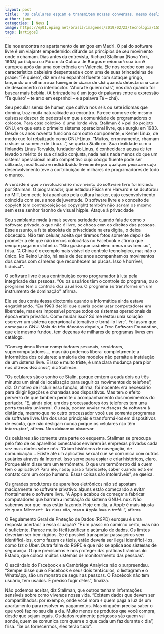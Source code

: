 ```yaml
---
layout: post
title:  "Os celulares espiam e transmitem nossas conversas, mesmo desligados"
author: jane
categories: [ News ]
image: https://ep01.epimg.net/brasil/imagenes/2019/02/23/tecnologia/1550953521_057163_1550954640_noticia_normal_recorte1.jpg
tags: [artigos]
---
```



Ele nos encontra no apartamento de amigos em Madri. O pai do software livre é um viajante empedernido: difunde os princípios de seu movimento onde o chamam. Dias antes da entrevista, Richard Stallman (Nova York, 1953) participou do Fórum da Cultura de Burgos e retomará sua turnê europeia após dar uma conferência em Valencia. Ele nos recebe com sua característica cabeleira despenteada e com uma de suas brincadeiras de praxe: “Té quiero”, diz em seu espanhol fluente com sotaque gringo, lançando um olhar a sua fumegante xícara de chá quando detecta uma cara de desconcerto no interlocutor. “Ahora té quiero más”, nos dirá quando for buscar mais bebida. (A brincadeira é um jogo de palavras entre a expressão ‘Te quiero’ – te amo em espanhol – e a palavra Té – chá).

Seu peculiar senso de humor, que cultiva nos seis ou sete idiomas que domina, traz muita naturalidade ao encontro. Parece como se ele mesmo quisesse descer do pedestal em que a comunidade de programadores o colocou. Para esse coletivo, é uma lenda viva. Stallman é o pai do projeto GNU, em que está o primeiro sistema operacional livre, que surgiu em 1983. Desde os anos noventa funciona com outro componente, o Kernel Linux, de modo que foi rebatizado como GNU-Linux. “Muitos, erroneamente, chamam o sistema somente de Linux...”, se queixa Stallman. Sua rivalidade com o finlandês Linus Torvalds, fundador do Linus, é conhecida: o acusa de ter levado o mérito de sua criação conjunta, nada mais nada menos do que um sistema operacional muito competitivo cujo código fluente pode ser utilizado, modificado e redistribuído livremente por qualquer pessoa e cujo desenvolvimento teve a contribuição de milhares de programadores de todo o mundo.

A verdade é que o revolucionário movimento do software livre foi iniciado por Stallman. O programador, que estudou Física em Harvard e se doutorou no MIT, bem cedo foi apanhado pela cultura hacker, cujo desenvolvimento coincidiu com seus anos de juventude. O software livre e o conceito de copyleft (em contraposição ao copyright) também não seriam os mesmo sem esse senhor risonho de visual hippie.
Ataque à privacidade

Seu semblante muda à mais severa seriedade quando fala de como o software privado, o que não é livre, se choca com os direitos das pessoas. Esse assunto, a falta absoluta de privacidade na era digital, o deixa obcecado. Não tem celular, aceita que tiremos fotos somente depois de prometer a ele que não iremos colocá-las no Facebook e afirma que sempre paga em dinheiro. “Não gosto que rastreiem meus movimentos”, frisa. “A China é o exemplo mais visível de controle tecnológico, mas não o único. No Reino Unido, há mais de dez anos acompanham os movimentos dos carros com câmeras que reconhecem as placas. Isso é horrível, tirânico!”.

O software livre é sua contribuição como programador à luta pela integridade das pessoas. “Ou os usuários têm o controle do programa, ou o programa tem o controle dos usuários. O programa se transforma em um instrumento de dominação”, afirma.

Ele se deu conta dessa dicotomia quando a informática ainda estava engatinhando. “Em 1983 decidi que queria poder usar computadores em liberdade, mas era impossível porque todos os sistemas operacionais da época eram privados. Como mudar isso? Só me restou uma solução: escrever um sistema operacional alternativo e torná-lo livre”. Foi assim que começou o GNU. Mais de três décadas depois, a Free Software Foundation, que ele mesmo fundou, tem dezenas de milhares de programas livres em catálogo.

“Conseguimos liberar computadores pessoais, servidores, supercomputadores..., mas não podemos liberar completamente a informática dos celulares: a maioria dos modelos não permite a instalação de um sistema livre. E isso é muito triste, é uma clara mudança para pior nos últimos dez anos”, diz Stallman.

“Os celulares são o sonho de Stalin, porque emitem a cada dois ou três minutos um sinal de localização para seguir os movimentos do telefone”, diz. O motivo de incluir essa função, afirma, foi inocente: era necessário para dirigir ligações e chamadas aos dispositivos. Mas tem o efeito perverso de que também permite o acompanhamento dos movimentos do portador. “E, ainda pior, um dos processadores dos telefones tem uma porta traseira universal. Ou seja, podem enviar mudanças de software à distância, mesmo que no outro processador você use somente programas de software livre. Um dos usos principais é transformá-los em dispositivos de escuta, que não desligam nunca porque os celulares não têm interruptor”, afirma.
Nos deixamos observar

Os celulares são somente uma parte do esquema. Stallman se preocupa pelo fato de os aparelhos conectados enviarem às empresas privadas cada vez mais dados sobre nós. “Criam históricos de navegação, de comunicação... Existe até um aplicativo sexual que se comunica com outros usuários através da Internet. Isso serve para espiar e criar históricos, claro. Porque além disso tem um termômetro. O que um termômetro dá a quem tem o aplicativo? Para ele, nada; para o fabricante, saber quando está em contato com um corpo humano. Essas coisas são intoleráveis”, se queixa.

Os grandes produtores de aparelhos eletrônicos não só apostam maciçamente no software privativo: alguns estão começando a evitar frontalmente o software livre. “A Apple acabou de começar a fabricar computadores que barram a instalação do sistema GNU-Linux. Não sabemos por que, mas estão fazendo. Hoje em dia, a Apple é mais injusta do que a Microsoft. As duas são, mas a Apple leva o troféu”, afirma.

O Regulamento Geral de Proteção de Dados (RGPD) europeu é uma resposta acertada a essa situação? “É um passo no caminho certo, mas não é suficiente. Parece muito fácil justificar o acúmulo de dados. Os limites deveriam ser bem rígidos. Se é possível transportar passageiros sem identificá-los, como fazem os táxis, então deveria ser ilegal identificá-los, como faz o Uber. Outra falha do RGPD é que não se aplica aos sistemas de segurança. O que precisamos é nos proteger das práticas tirânicas do Estado, que coloca muitos sistemas de monitoramento das pessoas”.

O escândalo do Facebook e a Cambridge Analytica não o surpreendeu. “Sempre disse que o Facebook e seus dois tentáculos, o Instagram e o WhatsApp, são um monstro de seguir as pessoas. O Facebook não tem usuário, tem usados. É preciso fugir deles”, finaliza.

Não podemos aceitar, diz Stallman, que outros tenham informações sensíveis sobre como vivemos nossa vida. “Existem dados que devem ser compartilhados: por exemplo, onde você mora e quem paga a luz de um apartamento para resolver os pagamentos. Mas ninguém precisa saber o que você faz no seu dia a dia. Muito menos os produtos que você compra, desde que sejam legais. Os dados realmente perigosos são quem vai aonde, quem se comunica com quem e o que cada um faz durante o dia”, frisa. “Se os fornecermos, eles terão tudo”.
